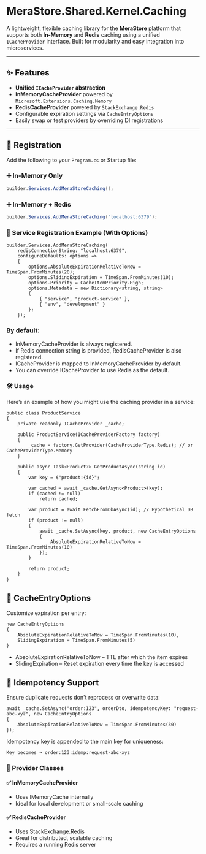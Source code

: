 ﻿# MeraStore.Shared.Kernel.Caching

A lightweight, flexible caching library for the **MeraStore** platform that supports both **In-Memory** and **Redis** caching using a unified `ICacheProvider` interface. Built for modularity and easy integration into microservices.

---

## ✨ Features

- **Unified `ICacheProvider` abstraction**
- **InMemoryCacheProvider** powered by `Microsoft.Extensions.Caching.Memory`
- **RedisCacheProvider** powered by `StackExchange.Redis`
- Configurable expiration settings via `CacheEntryOptions`
- Easily swap or test providers by overriding DI registrations

---

## 🧰 Registration

Add the following to your `Program.cs` or Startup file:

### ➕ In-Memory Only

```csharp
builder.Services.AddMeraStoreCaching();
````

### ➕ In-Memory + Redis

```csharp
builder.Services.AddMeraStoreCaching("localhost:6379");
```

### 🧰 Service Registration Example (With Options)
```
builder.Services.AddMeraStoreCaching(
    redisConnectionString: "localhost:6379",
    configureDefaults: options =>
    {
        options.AbsoluteExpirationRelativeToNow = TimeSpan.FromMinutes(20);
        options.SlidingExpiration = TimeSpan.FromMinutes(10);
        options.Priority = CacheItemPriority.High;
        options.Metadata = new Dictionary<string, string>
        {
            { "service", "product-service" },
            { "env", "development" }
        };
    });
```

### By default:

- InMemoryCacheProvider is always registered.
- If Redis connection string is provided, RedisCacheProvider is also registered.
- ICacheProvider is mapped to InMemoryCacheProvider by default.
- You can override ICacheProvider to use Redis as the default.

### 🛠️ Usage
Here’s an example of how you might use the caching provider in a service:

```
public class ProductService
{
    private readonly ICacheProvider _cache;

    public ProductService(ICacheProviderFactory factory)
    {
        _cache = factory.GetProvider(CacheProviderType.Redis); // or CacheProviderType.Memory
    }

    public async Task<Product?> GetProductAsync(string id)
    {
        var key = $"product:{id}";

        var cached = await _cache.GetAsync<Product>(key);
        if (cached != null)
            return cached;

        var product = await FetchFromDbAsync(id); // Hypothetical DB fetch
        if (product != null)
        {
            await _cache.SetAsync(key, product, new CacheEntryOptions
            {
                AbsoluteExpirationRelativeToNow = TimeSpan.FromMinutes(10)
            });
        }

        return product;
    }
}
```

## 🧩 CacheEntryOptions
Customize expiration per entry:

```
new CacheEntryOptions
{
    AbsoluteExpirationRelativeToNow = TimeSpan.FromMinutes(10),
    SlidingExpiration = TimeSpan.FromMinutes(5)
}
```
- AbsoluteExpirationRelativeToNow – TTL after which the item expires
- SlidingExpiration – Reset expiration every time the key is accessed

## 🧪 Idempotency Support
Ensure duplicate requests don't reprocess or overwrite data:

```
await _cache.SetAsync("order:123", orderDto, idempotencyKey: "request-abc-xyz", new CacheEntryOptions
{
    AbsoluteExpirationRelativeToNow = TimeSpan.FromMinutes(30)
});
```
Idempotency key is appended to the main key for uniqueness:
```
Key becomes → order:123:idemp:request-abc-xyz
```

### 🔌 Provider Classes
#### ✅ InMemoryCacheProvider
- Uses IMemoryCache internally
- Ideal for local development or small-scale caching

#### ✅ RedisCacheProvider
- Uses StackExchange.Redis
- Great for distributed, scalable caching
- Requires a running Redis server